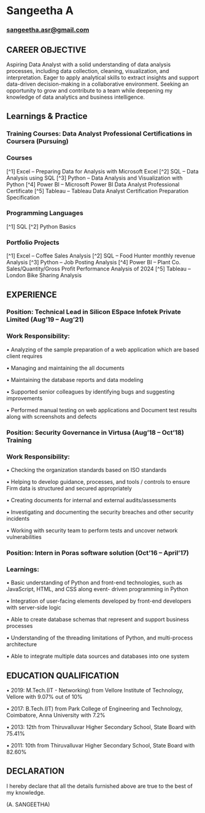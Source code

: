 # Sangeetha A
### sangeetha.asr@gmail.com
## CAREER OBJECTIVE
Aspiring Data Analyst with a solid understanding of data analysis processes, including data collection, cleaning, visualization, and interpretation. Eager to apply analytical skills to extract insights and support data-driven decision-making in a collaborative environment. Seeking an opportunity to grow and contribute to a team while deepening my knowledge of data analytics and business intelligence.
## Learnings & Practice
### Training Courses: Data Analyst Professional Certifications in Coursera (Pursuing)
### Courses
[^1] Excel – Preparing Data for Analysis with Microsoft Excel
[^2] SQL – Data Analysis using SQL
[^3] Python – Data Analysis and Visualization with Python
[^4] Power BI – Microsoft Power BI Data Analyst Professional Certificate
[^5] Tableau – Tableau Data Analyst Certification Preparation Specification
### Programming Languages
[^1] SQL
[^2] Python Basics
### Portfolio Projects
[^1] Excel – Coffee Sales Analysis
[^2] SQL – Food Hunter monthly revenue Analysis
[^3] Python – Job Posting Analysis
[^4] Power BI – Plant Co. Sales/Quantity/Gross Profit Performance Analysis of 2024
[^5] Tableau – London Bike Sharing Analysis
## EXPERIENCE
### Position: Technical Lead in Silicon ESpace Infotek Private Limited (Aug’19 – Aug’21)
### Work Responsibility:
•	Analyzing of the sample preparation of a web application which are based client requires

•	Managing and maintaining the all documents

•	Maintaining the database reports and data modeling

•	Supported senior colleagues by identifying bugs and suggesting improvements

•	Performed manual testing on web applications and Document test results along with screenshots and defects
### Position: Security Governance in Virtusa (Aug’18 – Oct’18) Training
### Work Responsibility:
•	Checking the organization standards based on ISO standards

•	Helping to develop guidance, processes, and tools / controls to ensure Firm data is structured and secured appropriately

•	Creating documents for internal and external audits/assessments

•	Investigating and documenting the security breaches and other security incidents

•	Working with security team to perform tests and uncover network vulnerabilities
### Position: Intern in Poras software solution (Oct’16 – April’17)
### Learnings:
•	Basic understanding of Python and front-end technologies, such as JavaScript, HTML, and CSS along event- driven programming in Python

•	Integration of user-facing elements developed by front-end developers with server-side logic

•	Able to create database schemas that represent and support business processes

•	Understanding of the threading limitations of Python, and multi-process architecture

•	Able to integrate multiple data sources and databases into one system
## EDUCATION QUALIFICATION
•	2019: M.Tech.(IT - Networking) from Vellore Institute of Technology, Vellore with 9.07% out of 10%

•	2017: B.Tech.(IT) from Park College of Engineering and Technology, Coimbatore, Anna University with 7.2%

•	2013: 12th from Thiruvalluvar Higher Secondary School, State Board with 75.41%

•	2011: 10th from Thiruvalluvar Higher Secondary School, State Board with 82.60%
## DECLARATION
I hereby declare that all the details furnished above are true to the best of my knowledge.

(A. SANGEETHA)
